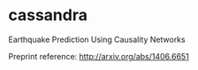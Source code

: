 # cassandra
Earthquake Prediction Using Causality Networks

Preprint reference: http://arxiv.org/abs/1406.6651
